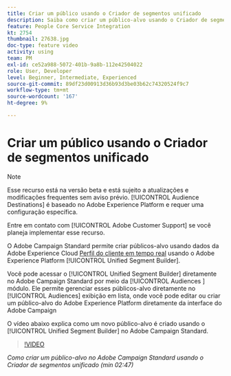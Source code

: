 ```yaml
---
title: Criar um público usando o Criador de segmentos unificado
description: Saiba como criar um público-alvo usando o Criador de segmentos unificado
feature: People Core Service Integration
kt: 2754
thumbnail: 27638.jpg
doc-type: feature video
activity: using
team: PM
exl-id: ce52a988-5072-401b-9a8b-112e42504022
role: User, Developer
level: Beginner, Intermediate, Experienced
source-git-commit: 89df23d00913d36b93d3be03b62c74320524f9c7
workflow-type: tm+mt
source-wordcount: '167'
ht-degree: 9%

---
```


# Criar um público usando o Criador de segmentos unificado

>[!NOTE]
>
>Esse recurso está na versão beta e está sujeito a atualizações e modificações frequentes sem aviso prévio. [!UICONTROL Audience Destinations] é baseado no Adobe Experience Platform e requer uma configuração específica.
>
>Entre em contato com [!UICONTROL Adobe Customer Support] se você planeja implementar esse recurso.

O Adobe Campaign Standard permite criar públicos-alvo usando dados da Adobe Experience Cloud [Perfil do cliente em tempo real](https://experienceleague.adobe.com/docs/platform-learn/tutorials/profiles/understanding-the-real-time-customer-profile.html?lang=en) usando o Adobe Experience Platform [!UICONTROL Unified Segment Builder].

Você pode acessar o [!UICONTROL Unified Segment Builder] diretamente no Adobe Campaign Standard por meio da [!UICONTROL Audiences ] módulo. Ele permite gerenciar esses públicos-alvo diretamente no [!UICONTROL Audiences] exibição em lista, onde você pode editar ou criar um público-alvo do Adobe Experience Platform diretamente da interface do Adobe Campaign

O vídeo abaixo explica como um novo público-alvo é criado usando o [!UICONTROL Unified Segment Builder] no Adobe Campaign Standard.

>[!VIDEO](https://video.tv.adobe.com/v/27638?quality=12&learn=on)

*Como criar um público-alvo no Adobe Campaign Standard usando o Criador de segmentos unificado (min 02:47)*
